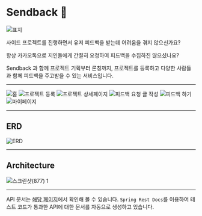 
# Sendback 👊
![표지](https://github.com/dnd-side-project/dnd-10th-7-backend/assets/114072164/6b8a8ff4-49b1-4995-b7ba-c360ac4c52da)

사이드 프로젝트를 진행하면서 유저 피드백을 받는데 어려움을 겪지 않으신가요?

항상 카카오톡으로 지인들에게 간절히 요청하여 피드백을 수집하진 않으셨나요?

Sendback 과 함께 프로젝트 기획부터 론칭까지, 프로젝트를 등록하고 다양한 사람들과 함께 피드백을 주고받을 수 있는 서비스입니다.

---

![홈](https://github.com/dnd-side-project/dnd-10th-7-backend/assets/114072164/95222635-7788-4c53-9e71-1066f9db720b)
![프로젝트 등록](https://github.com/dnd-side-project/dnd-10th-7-backend/assets/114072164/b4fac4e4-4f94-4b79-b758-9498312627a5)
![프로젝트 상세페이지](https://github.com/dnd-side-project/dnd-10th-7-backend/assets/114072164/8f869c3a-3d1f-4771-8633-5ffb2cc9dfc5)
![피드백 요청 글 작성](https://github.com/dnd-side-project/dnd-10th-7-backend/assets/114072164/9ab4ef68-f556-4245-bf0f-0998e70f42ce)
![피드백 하기](https://github.com/dnd-side-project/dnd-10th-7-backend/assets/114072164/61e7a06c-7009-45c2-a6d1-a18c1570cc04)
![마이페이지](https://github.com/dnd-side-project/dnd-10th-7-backend/assets/114072164/6cbb1839-d531-47d8-bc7e-568b3fc48eef)

---

## ERD
![ERD](https://github.com/dnd-side-project/dnd-10th-7-backend/assets/114072164/cc29ff1a-f7a5-406b-986a-b179ab66e093)

---
## **Architecture**
![스크린샷(877) 1](https://github.com/dnd-side-project/dnd-10th-7-backend/assets/114072164/bcd0db4c-ce85-4439-bf12-467368cd8036)

---
API 문서는 [해당 페이지](https://api.sendback.co.kr/docs/index.html)에서 확인해 볼 수 있습니다.
`Spring Rest Docs`를 이용하여 테스트 코드가 통과한 API에 대한 문서를 자동으로 생성하고 있습니다.